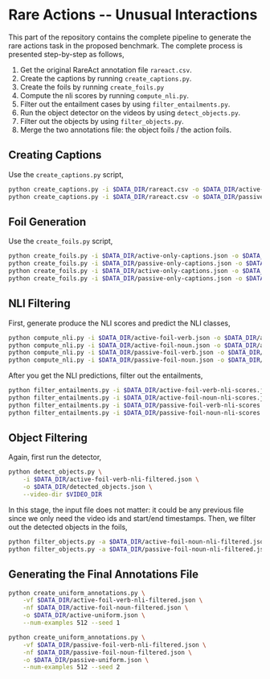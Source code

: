 # Rare Actions -- Unusual Interactions

This part of the repository contains the complete pipeline to generate the rare actions task in the proposed benchmark.
The complete process is presented step-by-step as follows,

1. Get the original RareAct annotation file `rareact.csv`.
2. Create the captions by running `create_captions.py`.
3. Create the foils by running `create_foils.py`
4. Compute the nli scores by running `compute_nli.py`.
5. Filter out the entailment cases by using `filter_entailments.py`.
6. Run the object detector on the videos by using `detect_objects.py`.
7. Filter out the objects by using `filter_objects.py`.
8. Merge the two annotations file: the object foils / the action foils.

## Creating Captions
Use the `create_captions.py` script,

```bash
python create_captions.py -i $DATA_DIR/rareact.csv -o $DATA_DIR/active-only-captions.json --active
python create_captions.py -i $DATA_DIR/rareact.csv -o $DATA_DIR/passive-only-captions.json --passive
```

## Foil Generation
Use the `create_foils.py` script,
```bash
python create_foils.py -i $DATA_DIR/active-only-captions.json -o $DATA_DIR/active-foil-verb.json --foil-verb
python create_foils.py -i $DATA_DIR/passive-only-captions.json -o $DATA_DIR/passive-foil-verb.json --foil-verb
python create_foils.py -i $DATA_DIR/active-only-captions.json -o $DATA_DIR/active-foil-noun.json --foil-noun
python create_foils.py -i $DATA_DIR/passive-only-captions.json -o $DATA_DIR/passive-foil-noun.json --foil-noun
```

## NLI Filtering
First, generate produce the NLI scores and predict the NLI classes,

```bash
python compute_nli.py -i $DATA_DIR/active-foil-verb.json -o $DATA_DIR/active-foil-verb-nli-scores.json
python compute_nli.py -i $DATA_DIR/active-foil-noun.json -o $DATA_DIR/active-foil-noun-nli-scores.json
python compute_nli.py -i $DATA_DIR/passive-foil-verb.json -o $DATA_DIR/passive-foil-verb-nli-scores.json
python compute_nli.py -i $DATA_DIR/passive-foil-noun.json -o $DATA_DIR/passive-foil-noun-nli-scores.json
```

After you get the NLI predictions, filter out the entailments,

```bash
python filter_entailments.py -i $DATA_DIR/active-foil-verb-nli-scores.json -o $DATA_DIR/active-foil-verb-nli-filtered.json
python filter_entailments.py -i $DATA_DIR/active-foil-noun-nli-scores.json -o $DATA_DIR/active-foil-noun-nli-filtered.json
python filter_entailments.py -i $DATA_DIR/passive-foil-verb-nli-scores.json -o $DATA_DIR/passive-foil-verb-nli-filtered.json
python filter_entailments.py -i $DATA_DIR/passive-foil-noun-nli-scores.json -o $DATA_DIR/passive-foil-noun-nli-filtered.json
```

## Object Filtering
Again, first run the detector,

```bash
python detect_objects.py \
    -i $DATA_DIR/active-foil-verb-nli-filtered.json \
    -o $DATA_DIR/detected_objects.json \
    --video-dir $VIDEO_DIR
```

In this stage, the input file does not matter: it could be any previous file since we only need the video ids and start/end timestamps. Then, we filter out the detected objects in the foils,

```bash
python filter_objects.py -a $DATA_DIR/active-foil-noun-nli-filtered.json -d $DATA_DIR/detected_objects.json -o $DATA_DIR/active-foil-noun-filtered.json
python filter_objects.py -a $DATA_DIR/passive-foil-noun-nli-filtered.json -d $DATA_DIR/detected_objects.json -o $DATA_DIR/passive-foil-noun-filtered.json
```

## Generating the Final Annotations File
```bash
python create_uniform_annotations.py \
    -vf $DATA_DIR/active-foil-verb-nli-filtered.json \
    -nf $DATA_DIR/active-foil-noun-filtered.json \
    -o $DATA_DIR/active-uniform.json \
    --num-examples 512 --seed 1

python create_uniform_annotations.py \
    -vf $DATA_DIR/passive-foil-verb-nli-filtered.json \
    -nf $DATA_DIR/passive-foil-noun-filtered.json \
    -o $DATA_DIR/passive-uniform.json \
    --num-examples 512 --seed 2
```
